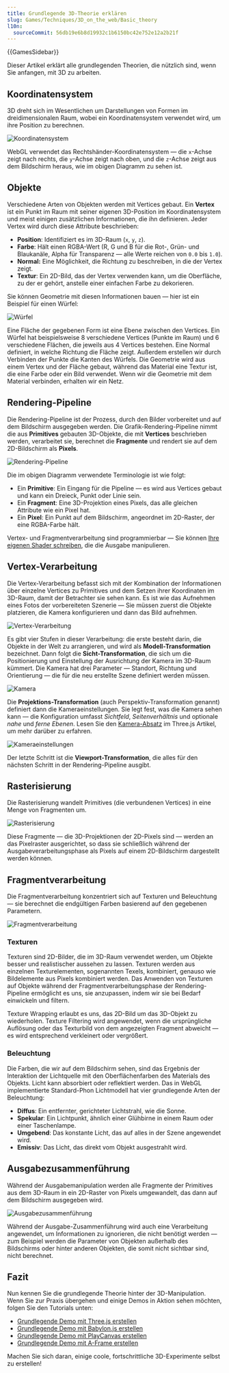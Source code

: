 ```yaml
---
title: Grundlegende 3D-Theorie erklären
slug: Games/Techniques/3D_on_the_web/Basic_theory
l10n:
  sourceCommit: 56db19e6b8d19932c1b6150bc42e752e12a2b21f
---
```


{{GamesSidebar}}

Dieser Artikel erklärt alle grundlegenden Theorien, die nützlich sind, wenn Sie anfangen, mit 3D zu arbeiten.

## Koordinatensystem

3D dreht sich im Wesentlichen um Darstellungen von Formen im dreidimensionalen Raum, wobei ein Koordinatensystem verwendet wird, um ihre Position zu berechnen.

![Koordinatensystem](mdn-games-3d-coordinate-system.png)

WebGL verwendet das Rechtshänder-Koordinatensystem — die `x`-Achse zeigt nach rechts, die `y`-Achse zeigt nach oben, und die `z`-Achse zeigt aus dem Bildschirm heraus, wie im obigen Diagramm zu sehen ist.

## Objekte

Verschiedene Arten von Objekten werden mit Vertices gebaut. Ein **Vertex** ist ein Punkt im Raum mit seiner eigenen 3D-Position im Koordinatensystem und meist einigen zusätzlichen Informationen, die ihn definieren. Jeder Vertex wird durch diese Attribute beschrieben:

- **Position**: Identifiziert es im 3D-Raum (`x`, `y`, `z`).
- **Farbe**: Hält einen RGBA-Wert (R, G und B für die Rot-, Grün- und Blaukanäle, Alpha für Transparenz — alle Werte reichen von `0.0` bis `1.0`).
- **Normal:** Eine Möglichkeit, die Richtung zu beschreiben, in die der Vertex zeigt.
- **Textur**: Ein 2D-Bild, das der Vertex verwenden kann, um die Oberfläche, zu der er gehört, anstelle einer einfachen Farbe zu dekorieren.

Sie können Geometrie mit diesen Informationen bauen — hier ist ein Beispiel für einen Würfel:

![Würfel](mdn-games-3d-cube.png)

Eine Fläche der gegebenen Form ist eine Ebene zwischen den Vertices. Ein Würfel hat beispielsweise 8 verschiedene Vertices (Punkte im Raum) und 6 verschiedene Flächen, die jeweils aus 4 Vertices bestehen. Eine Normal definiert, in welche Richtung die Fläche zeigt. Außerdem erstellen wir durch Verbinden der Punkte die Kanten des Würfels. Die Geometrie wird aus einem Vertex und der Fläche gebaut, während das Material eine Textur ist, die eine Farbe oder ein Bild verwendet. Wenn wir die Geometrie mit dem Material verbinden, erhalten wir ein Netz.

## Rendering-Pipeline

Die Rendering-Pipeline ist der Prozess, durch den Bilder vorbereitet und auf dem Bildschirm ausgegeben werden. Die Grafik-Rendering-Pipeline nimmt die aus **Primitives** gebauten 3D-Objekte, die mit **Vertices** beschrieben werden, verarbeitet sie, berechnet die **Fragmente** und rendert sie auf dem 2D-Bildschirm als **Pixels**.

![Rendering-Pipeline](mdn-games-3d-rendering-pipeline.png)

Die im obigen Diagramm verwendete Terminologie ist wie folgt:

- Ein **Primitive**: Ein Eingang für die Pipeline — es wird aus Vertices gebaut und kann ein Dreieck, Punkt oder Linie sein.
- Ein **Fragment**: Eine 3D-Projektion eines Pixels, das alle gleichen Attribute wie ein Pixel hat.
- Ein **Pixel**: Ein Punkt auf dem Bildschirm, angeordnet im 2D-Raster, der eine RGBA-Farbe hält.

Vertex- und Fragmentverarbeitung sind programmierbar — Sie können [Ihre eigenen Shader schreiben](/de/docs/Games/Techniques/3D_on_the_web/GLSL_Shaders), die die Ausgabe manipulieren.

## Vertex-Verarbeitung

Die Vertex-Verarbeitung befasst sich mit der Kombination der Informationen über einzelne Vertices zu Primitives und dem Setzen ihrer Koordinaten im 3D-Raum, damit der Betrachter sie sehen kann. Es ist wie das Aufnehmen eines Fotos der vorbereiteten Szenerie — Sie müssen zuerst die Objekte platzieren, die Kamera konfigurieren und dann das Bild aufnehmen.

![Vertex-Verarbeitung](mdn-games-3d-vertex-processing.png)

Es gibt vier Stufen in dieser Verarbeitung: die erste besteht darin, die Objekte in der Welt zu arrangieren, und wird als **Modell-Transformation** bezeichnet. Dann folgt die **Sicht-Transformation**, die sich um die Positionierung und Einstellung der Ausrichtung der Kamera im 3D-Raum kümmert. Die Kamera hat drei Parameter — Standort, Richtung und Orientierung — die für die neu erstellte Szene definiert werden müssen.

![Kamera](mdn-games-3d-camera.png)

Die **Projektions-Transformation** (auch Perspektiv-Transformation genannt) definiert dann die Kameraeinstellungen. Sie legt fest, was die Kamera sehen kann — die Konfiguration umfasst _Sichtfeld_, _Seitenverhältnis_ und optionale _nahe_ und _ferne Ebenen_. Lesen Sie den [Kamera-Absatz](/de/docs/Games/Techniques/3D_on_the_web/Building_up_a_basic_demo_with_Three.js#camera) im Three.js Artikel, um mehr darüber zu erfahren.

![Kameraeinstellungen](mdn-games-3d-camera-settings.png)

Der letzte Schritt ist die **Viewport-Transformation**, die alles für den nächsten Schritt in der Rendering-Pipeline ausgibt.

## Rasterisierung

Die Rasterisierung wandelt Primitives (die verbundenen Vertices) in eine Menge von Fragmenten um.

![Rasterisierung](mdn-games-3d-rasterization.png)

Diese Fragmente — die 3D-Projektionen der 2D-Pixels sind — werden an das Pixelraster ausgerichtet, so dass sie schließlich während der Ausgabeverarbeitungsphase als Pixels auf einem 2D-Bildschirm dargestellt werden können.

## Fragmentverarbeitung

Die Fragmentverarbeitung konzentriert sich auf Texturen und Beleuchtung — sie berechnet die endgültigen Farben basierend auf den gegebenen Parametern.

![Fragmentverarbeitung](mdn-games-3d-fragment-processing.png)

### Texturen

Texturen sind 2D-Bilder, die im 3D-Raum verwendet werden, um Objekte besser und realistischer aussehen zu lassen. Texturen werden aus einzelnen Texturelementen, sogenannten Texels, kombiniert, genauso wie Bildelemente aus Pixels kombiniert werden. Das Anwenden von Texturen auf Objekte während der Fragmentverarbeitungsphase der Rendering-Pipeline ermöglicht es uns, sie anzupassen, indem wir sie bei Bedarf einwickeln und filtern.

Texture Wrapping erlaubt es uns, das 2D-Bild um das 3D-Objekt zu wiederholen. Texture Filtering wird angewendet, wenn die ursprüngliche Auflösung oder das Texturbild von dem angezeigten Fragment abweicht — es wird entsprechend verkleinert oder vergrößert.

### Beleuchtung

Die Farben, die wir auf dem Bildschirm sehen, sind das Ergebnis der Interaktion der Lichtquelle mit den Oberflächenfarben des Materials des Objekts. Licht kann absorbiert oder reflektiert werden. Das in WebGL implementierte Standard-Phon Lichtmodell hat vier grundlegende Arten der Beleuchtung:

- **Diffus**: Ein entfernter, gerichteter Lichtstrahl, wie die Sonne.
- **Spekular**: Ein Lichtpunkt, ähnlich einer Glühbirne in einem Raum oder einer Taschenlampe.
- **Umgebend**: Das konstante Licht, das auf alles in der Szene angewendet wird.
- **Emissiv**: Das Licht, das direkt vom Objekt ausgestrahlt wird.

## Ausgabezusammenführung

Während der Ausgabemanipulation werden alle Fragmente der Primitives aus dem 3D-Raum in ein 2D-Raster von Pixels umgewandelt, das dann auf dem Bildschirm ausgegeben wird.

![Ausgabezusammenführung](mdn-games-3d-output-merging.png)

Während der Ausgabe-Zusammenführung wird auch eine Verarbeitung angewendet, um Informationen zu ignorieren, die nicht benötigt werden — zum Beispiel werden die Parameter von Objekten außerhalb des Bildschirms oder hinter anderen Objekten, die somit nicht sichtbar sind, nicht berechnet.

## Fazit

Nun kennen Sie die grundlegende Theorie hinter der 3D-Manipulation. Wenn Sie zur Praxis übergehen und einige Demos in Aktion sehen möchten, folgen Sie den Tutorials unten:

- [Grundlegende Demo mit Three.js erstellen](/de/docs/Games/Techniques/3D_on_the_web/Building_up_a_basic_demo_with_Three.js)
- [Grundlegende Demo mit Babylon.js erstellen](/de/docs/Games/Techniques/3D_on_the_web/Building_up_a_basic_demo_with_Babylon.js)
- [Grundlegende Demo mit PlayCanvas erstellen](/de/docs/Games/Techniques/3D_on_the_web/Building_up_a_basic_demo_with_PlayCanvas)
- [Grundlegende Demo mit A-Frame erstellen](/de/docs/Games/Techniques/3D_on_the_web/Building_up_a_basic_demo_with_A-Frame)

Machen Sie sich daran, einige coole, fortschrittliche 3D-Experimente selbst zu erstellen!
